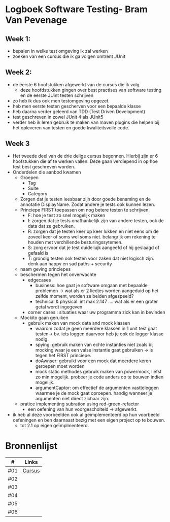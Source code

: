 # Logboek Software Testing- Bram Van Pevenage
## Week 1:
* bepalen in welke test omgeving ik zal werken
* zoeken van een cursus die ik ga volgen omtrent JUnit
## Week 2:
* de eerste 6 hoofstukken afgewerkt van de cursus die ik volg
    * deze hoofdstukken gingen over best practises van software testing en de eerste JUint testen schrijven
* zo heb ik dus ook men testomgeving opgezet.
* heb men eerste testen gescherven voor een bepaalde klasse
* heb daarna verder geleerd van TDD (Test Driven Development)
* test geschreven in zowel JUnit 4 als JUnit5 
* verder heb ik leren gebruik te maken van maven plugins die helpen bij het opleveren van testen en goede kwaliteitsvolle code.

## Week 3
* Het tweede deel van de drie delige cursus begonnen. Hierbij zijn er 6 hoofstukken die af te werken vallen. Deze gaan verdiepend in op hoe test best geschreven worden.
* Onderdelen die aanbod kwamen  
  * Groepen
    * Tag
    * Suite
    * Category
  * Zorgen dat je testen leesbaar zijn door goede benaming en de annotatie DisplayName. Zodat andere je tests ook kunnen lezen.
  * Princiepe FIRST toepassen om nog betere testen te schrijven.
    * F: hoe je test zo snel mogelijk maken
    * I: zorgen dat je tests onafhankelijk zijn van andere testen, ook de data dat ze gebruiken.
    * R: zorgen dat je testen keer op keer lukken en niet eens om de zoveel keer of soms wel soms niet. belangrijk om rekening te houden met verchillende besturingssytemen.
    * S: zorg ervoor dat je test duideliujk aangeefd of hij geslaagd of gefaald is
    * T: grondig testen ook testen voor zaken dat niet logisch zijn. denk aan happy en sad paths + security
  * naam geving princiepes
  * beschermen tegen het onverwachte
    * edgecases
      * business: hoe gaat je software omgaan met bepaalde problemen -> wat als er 2 liedjes worden aangeduid op het zelfde moment, worden ze beiden afgespeeld?
      * technical & physical: int max 2.147 .... wat als er een groter getal wordt ingegeven
    * corner cases : situaties waar uw programma zick kan in bevinden
  * Mockito gaan geruiken
    * gebruik maken van mock data and mock klassen
      * waarom zodat je geen meerdere klassen in 1 unit test gaat testen-> bv. iets loggen daarvoor heb je ook de logger klasse nodig.
      * spying: gebruik maken van echte instanties niet zoals bij mocking waar je een valse instantie gaat gebruiken -> is tegen het FIRST princiepe.
      * doAwnser: gebruikt voor een mock dat meerdere keren geroepen moet worden
      * mock static methodes gebruik maken van powermock, liefst zo min mogelijk. probeer je code anders op te bouwen indien mogelijk.
      * argumentCaptor: om effectief de argumenten vastteleggen waarmee je de mock gaat oproepen. handig wanneer je argumenten niet direct zichaar zijn.
  * pratice implementing subration using red-green-refactor
    * een oefening van hun voorgescholteld -> afgewerkt.
* ik heb al deze voorbeelden ook al geïmplementeerd op hun voorbeeld oefeningen en ben daarnaast bezig met een eigen project op te bouwen.
  * tot 2.1 op eigen geïmplmenteerd.

# Bronnenlijst
| #   | Links                                                                                                                                                                                                                                           |
| --- | ------------------------------------------------------------------- |
| #01 |  [Cursus](https://openclassrooms.com/en/courses/5661466-use-testing-in-java-to-achieve-quality-applications)             |
| #02 |  []()   |
| #03 |  []()   |
| #04 |  []()   |
| #05 |  []()   |
| #06 |  []()   |

